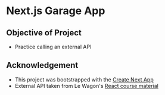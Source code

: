 # Next.js Garage App

## Objective of Project
* Practice calling an external API

## Acknowledgement
* This project was bootstrapped with the [Create Next App](https://nextjs.org/docs/app/api-reference/create-next-app)
* External API taken from Le Wagon's [React course material](https://github.com/lewagon/react-redux-challenges/blob/master/04-React-Plugins/01-Redux-Garage/README.md)
